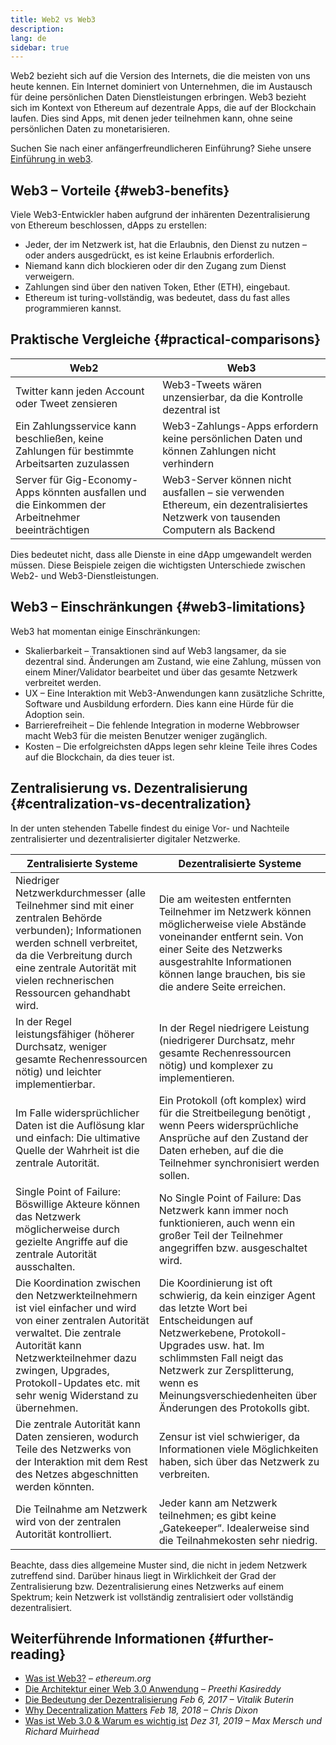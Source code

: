 ```yaml
---
title: Web2 vs Web3
description:
lang: de
sidebar: true
---
```


Web2 bezieht sich auf die Version des Internets, die die meisten von uns heute kennen. Ein Internet dominiert von Unternehmen, die im Austausch für deine persönlichen Daten Dienstleistungen erbringen. Web3 bezieht sich im Kontext von Ethereum auf dezentrale Apps, die auf der Blockchain laufen. Dies sind Apps, mit denen jeder teilnehmen kann, ohne seine persönlichen Daten zu monetarisieren.

Suchen Sie nach einer anfängerfreundlicheren Einführung? Siehe unsere [Einführung in web3](/web3/).

## Web3 – Vorteile {#web3-benefits}

Viele Web3-Entwickler haben aufgrund der inhärenten Dezentralisierung von Ethereum beschlossen, dApps zu erstellen:

- Jeder, der im Netzwerk ist, hat die Erlaubnis, den Dienst zu nutzen – oder anders ausgedrückt, es ist keine Erlaubnis erforderlich.
- Niemand kann dich blockieren oder dir den Zugang zum Dienst verweigern.
- Zahlungen sind über den nativen Token, Ether (ETH), eingebaut.
- Ethereum ist turing-vollständig, was bedeutet, dass du fast alles programmieren kannst.

## Praktische Vergleiche {#practical-comparisons}

| Web2                                                                                             | Web3                                                                                                                            |
| ------------------------------------------------------------------------------------------------ | ------------------------------------------------------------------------------------------------------------------------------- |
| Twitter kann jeden Account oder Tweet zensieren                                                  | Web3-Tweets wären unzensierbar, da die Kontrolle dezentral ist                                                                  |
| Ein Zahlungsservice kann beschließen, keine Zahlungen für bestimmte Arbeitsarten zuzulassen      | Web3-Zahlungs-Apps erfordern keine persönlichen Daten und können Zahlungen nicht verhindern                                     |
| Server für Gig-Economy-Apps könnten ausfallen und die Einkommen der Arbeitnehmer beeinträchtigen | Web3-Server können nicht ausfallen – sie verwenden Ethereum, ein dezentralisiertes Netzwerk von tausenden Computern als Backend |

Dies bedeutet nicht, dass alle Dienste in eine dApp umgewandelt werden müssen. Diese Beispiele zeigen die wichtigsten Unterschiede zwischen Web2- und Web3-Dienstleistungen.

## Web3 – Einschränkungen {#web3-limitations}

Web3 hat momentan einige Einschränkungen:

- Skalierbarkeit – Transaktionen sind auf Web3 langsamer, da sie dezentral sind. Änderungen am Zustand, wie eine Zahlung, müssen von einem Miner/Validator bearbeitet und über das gesamte Netzwerk verbreitet werden.
- UX – Eine Interaktion mit Web3-Anwendungen kann zusätzliche Schritte, Software und Ausbildung erfordern. Dies kann eine Hürde für die Adoption sein.
- Barrierefreiheit – Die fehlende Integration in moderne Webbrowser macht Web3 für die meisten Benutzer weniger zugänglich.
- Kosten – Die erfolgreichsten dApps legen sehr kleine Teile ihres Codes auf die Blockchain, da dies teuer ist.

## Zentralisierung vs. Dezentralisierung {#centralization-vs-decentralization}

In der unten stehenden Tabelle findest du einige Vor- und Nachteile zentralisierter und dezentralisierter digitaler Netzwerke.

| Zentralisierte Systeme                                                                                                                                                                                                                                        | Dezentralisierte Systeme                                                                                                                                                                                                                                                         |
| ------------------------------------------------------------------------------------------------------------------------------------------------------------------------------------------------------------------------------------------------------------- | -------------------------------------------------------------------------------------------------------------------------------------------------------------------------------------------------------------------------------------------------------------------------------- |
| Niedriger Netzwerkdurchmesser (alle Teilnehmer sind mit einer zentralen Behörde verbunden); Informationen werden schnell verbreitet, da die Verbreitung durch eine zentrale Autorität mit vielen rechnerischen Ressourcen gehandhabt wird.                    | Die am weitesten entfernten Teilnehmer im Netzwerk können möglicherweise viele Abstände voneinander entfernt sein. Von einer Seite des Netzwerks ausgestrahlte Informationen können lange brauchen, bis sie die andere Seite erreichen.                                          |
| In der Regel leistungsfähiger (höherer Durchsatz, weniger gesamte Rechenressourcen nötig) und leichter implementierbar.                                                                                                                                       | In der Regel niedrigere Leistung (niedrigerer Durchsatz, mehr gesamte Rechenressourcen nötig) und komplexer zu implementieren.                                                                                                                                                   |
| Im Falle widersprüchlicher Daten ist die Auflösung klar und einfach: Die ultimative Quelle der Wahrheit ist die zentrale Autorität.                                                                                                                           | Ein Protokoll (oft komplex) wird für die Streitbeilegung benötigt , wenn Peers widersprüchliche Ansprüche auf den Zustand der Daten erheben, auf die die Teilnehmer synchronisiert werden sollen.                                                                                |
| Single Point of Failure: Böswillige Akteure können das Netzwerk möglicherweise durch gezielte Angriffe auf die zentrale Autorität ausschalten.                                                                                                                | No Single Point of Failure: Das Netzwerk kann immer noch funktionieren, auch wenn ein großer Teil der Teilnehmer angegriffen bzw. ausgeschaltet wird.                                                                                                                            |
| Die Koordination zwischen den Netzwerkteilnehmern ist viel einfacher und wird von einer zentralen Autorität verwaltet. Die zentrale Autorität kann Netzwerkteilnehmer dazu zwingen, Upgrades, Protokoll-Updates etc. mit sehr wenig Widerstand zu übernehmen. | Die Koordinierung ist oft schwierig, da kein einziger Agent das letzte Wort bei Entscheidungen auf Netzwerkebene, Protokoll-Upgrades usw. hat. Im schlimmsten Fall neigt das Netzwerk zur Zersplitterung, wenn es Meinungsverschiedenheiten über Änderungen des Protokolls gibt. |
| Die zentrale Autorität kann Daten zensieren, wodurch Teile des Netzwerks von der Interaktion mit dem Rest des Netzes abgeschnitten werden könnten.                                                                                                            | Zensur ist viel schwieriger, da Informationen viele Möglichkeiten haben, sich über das Netzwerk zu verbreiten.                                                                                                                                                                   |
| Die Teilnahme am Netzwerk wird von der zentralen Autorität kontrolliert.                                                                                                                                                                                      | Jeder kann am Netzwerk teilnehmen; es gibt keine „Gatekeeper“. Idealerweise sind die Teilnahmekosten sehr niedrig.                                                                                                                                                               |

Beachte, dass dies allgemeine Muster sind, die nicht in jedem Netzwerk zutreffend sind. Darüber hinaus liegt in Wirklichkeit der Grad der Zentralisierung bzw. Dezentralisierung eines Netzwerks auf einem Spektrum; kein Netzwerk ist vollständig zentralisiert oder vollständig dezentralisiert.

## Weiterführende Informationen {#further-reading}

- [Was ist Web3?](/web3/) – _ethereum.org_
- [Die Architektur einer Web 3.0 Anwendung](https://www.preethikasireddy.com/post/the-architecture-of-a-web-3-0-application) – _Preethi Kasireddy_
- [Die Bedeutung der Dezentralisierung](https://medium.com/@VitalikButerin/the-meaning-of-decentralization-a0c92b76a274) _Feb 6, 2017 – Vitalik Buterin_
- [Why Decentralization Matters](https://medium.com/s/story/why-decentralization-matters-5e3f79f7638e) _Feb 18, 2018 – Chris Dixon_
- [Was ist Web 3.0 & Warum es wichtig ist](https://medium.com/fabric-ventures/what-is-web-3-0-why-it-matters-934eb07f3d2b) _Dez 31, 2019 – Max Mersch und Richard Muirhead_
